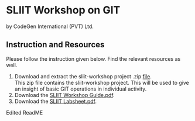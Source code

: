 # SLIIT Workshop on GIT
by CodeGen International (PVT) Ltd.

## Instruction and Resources
Please follow the instruction given below. Find the relevant resources as well.
1. Download and extract the sliit-workshop project .zip [file](https://drive.google.com/file/d/15sEVs_McvwNH2PQZ2eudBjxPJJ7znn5i/view?usp=sharing).
<br/> This zip file contains the sliit-workshop project. This will be used to give an insight of basic GIT operations in individual activity.
2. Download the [SLIIT Workshop Guide.pdf](https://drive.google.com/file/d/1Tmm1AsD_Hotxjfiz5BAtzEIvtcHhMF_s/view?usp=sharing).
3. Download the [SLIIT Labsheet.pdf](https://drive.google.com/file/d/10CmkRvIPdUDF1_RSbIWYNeqpfhrcQBH7/view?usp=sharing).


Edited ReadME

